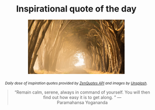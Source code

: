 
<div align="center">

# Inspirational quote of the day

<img src="./data/photo.jpeg" alt="Beautiful nature photo" width="320" height="180">

<sub><i>Daily dose of inspiration quotes provided by [ZenQuotes API](https://zenquotes.io/) and images by [Unsplash](https://unsplash.com/).</i></sub>


<blockquote>&ldquo;Remain calm, serene, always in command of yourself. You will then find out how easy it is to get along. &rdquo; &mdash; <footer>Paramahansa Yogananda</footer></blockquote>

</div>

